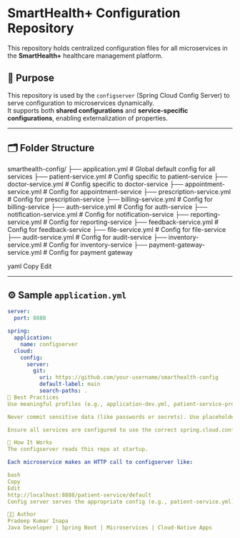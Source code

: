 # SmartHealth+ Configuration Repository

This repository holds centralized configuration files for all microservices in the **SmartHealth+** healthcare management platform.

## 📌 Purpose

This repository is used by the `configserver` (Spring Cloud Config Server) to serve configuration to microservices dynamically.  
It supports both **shared configurations** and **service-specific configurations**, enabling externalization of properties.

---

## 🗂️ Folder Structure

smarthealth-config/
├── application.yml # Global default config for all services
├── patient-service.yml # Config specific to patient-service
├── doctor-service.yml # Config specific to doctor-service
├── appointment-service.yml # Config for appointment-service
├── prescription-service.yml # Config for prescription-service
├── billing-service.yml # Config for billing-service
├── auth-service.yml # Config for auth-service
├── notification-service.yml # Config for notification-service
├── reporting-service.yml # Config for reporting-service
├── feedback-service.yml # Config for feedback-service
├── file-service.yml # Config for file-service
├── audit-service.yml # Config for audit-service
├── inventory-service.yml # Config for inventory-service
├── payment-gateway-service.yml # Config for payment gateway

yaml
Copy
Edit

---

## ⚙️ Sample `application.yml`

```yaml
server:
  port: 8888

spring:
  application:
    name: configserver
  cloud:
    config:
      server:
        git:
          uri: https://github.com/your-username/smarthealth-config
          default-label: main
          search-paths: .
📢 Best Practices
Use meaningful profiles (e.g., application-dev.yml, patient-service-prod.yml) for environment separation.

Never commit sensitive data (like passwords or secrets). Use placeholders or secret vault integration.

Ensure all services are configured to use the correct spring.cloud.config.uri.

🚀 How It Works
The configserver reads this repo at startup.

Each microservice makes an HTTP call to configserver like:

bash
Copy
Edit
http://localhost:8888/patient-service/default
Config server serves the appropriate config (e.g., patient-service.yml).

🧑‍💻 Author
Pradeep Kumar Inapa
Java Developer | Spring Boot | Microservices | Cloud-Native Apps

